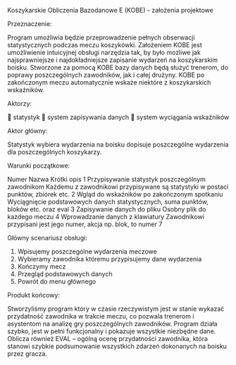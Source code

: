Koszykarskie Obliczenia Bazodanowe E (KOBE) - założenia projektowe 

Przeznaczenie:

Program umożliwia będzie przeprowadzenie pełnych obserwacji statystycznych podczas meczu koszykówki. Założeniem KOBE jest umożliwienie intuicyjnej obsługi narzędzia tak, by było możliwe jak najsprawniejsze i najdokładniejsze zapisanie wydarzeń na koszykarskim boisku. Stworzone za pomocą KOBE bazy danych będą służyć trenerom, do poprawy poszczególnych zawodników, jak i całej drużyny. KOBE po zakończonym meczu automatycznie wskaże niektóre z koszykarskich wskaźników.

Aktorzy:

	statystyk
	system zapisywania danych
	system wyciągania wskaźników

Aktor główny:

Statystyk wybiera wydarzenia na boisku dopisuje poszczególne wydarzenia dla poszczególnych koszykarzy.

Warunki początkowe:


Numer	Nazwa	Krótki opis
1	Przypisywanie statystyk poszczególnym zawodnikom	Każdemu z zawodnikowi przypisywane są statystyki w postaci punktów, zbiórek etc.
2	Wgląd do wskaźników po zakończonym spotkaniu	Wyciągnięcie podstawowych danych statystycznych, suma punktów, bloków etc. oraz eval 
3	Zapisywanie danych do pliku	Osobny plik do każdego meczu
4	Wprowadzanie danych z klawiatury	Zawodnikowi przypisani jest jego numer, akcja np. blok, to numer 7


Główny scenariusz obsługi:

1.	Wpisujemy poszczególne wydarzenia meczowe
2.	Wybieramy zawodnika któremu przypisujemy dane wydarzenia
3.	Kończymy mecz 
4.	Przegląd podstawowych danych 
5.	Powrót do menu głównego

Produkt końcowy:

Stworzyliśmy 	program który w czasie rzeczywistym jest w stanie wykazać przydatność zawodnika w trakcie meczu, co pozwala trenerom i asystentom na analizę gry poszczególnych zawodników. 
Program działa szybko, jest w pełni funkcjonalny i pokazuje wszystkie niezbędne dane. Oblicza również EVAL – ogólną ocenę przydatności zawodnika, która stanowi szybkie podsumowanie wszystkich zdarzeń dokonanych na boisku przez gracza.
